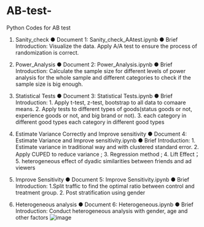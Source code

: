 # AB-test-
Python Codes for AB test
1. Sanity_check
●  Document 1: Sanity_check_AAtest.ipynb
●  Brief Introduction: Visualize the data. Apply  A/A test to ensure the process of randomization is correct.

2. Power_Analysis
●  Document 2: Power_Analysis.ipynb
●  Brief Introduction: Calculate the sample size for different levels of power analysis for the whole sample  and different categories to check if the sample size is big enough. 

3. Statistical Tests
●  Document 3: Statistical Tests.ipynb
●  Brief Introduction: 1. Apply t-test, z-test, bootstrap to all data to comaare means. 2. Apply tests to different types of goods(status goods or not, experience goods or not, and big brand or not). 3. each category in different good types each category in different good types

4. Estimate Variance Correctly and Improve sensitivity
●  Document 4: Estimate Variance and Improve sensitivity.ipynb
●  Brief Introduction: 1. Estimate variance in traditional way and with clustered standard error. 2. Apply CUPED to reduce variance ; 3. Regression method ; 4. Lift Effect；5. heterogeneous effect of dyadic similarities between friends and ad viewers

5. Improve Sensitivity
●  Document 5: Improve Sensitivity.ipynb
●  Brief Introduction: 1.Split traffic to find the optimal ratio between control and treatment group. 2. Post stratification using gender

6. Heterogeneous analysis
●	Document 6: Heterogeneous.ipynb
●	Brief Introduction: Conduct heterogeneous analysis with gender, age and other factors
![image](https://github.com/melaniewangjin/AB-test-/assets/53523596/a8bdc26d-7f42-457d-9c29-5b16eae6c9d6)
